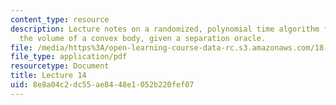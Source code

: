```yaml
---
content_type: resource
description: Lecture notes on a randomized, polynomial time algorithm for approximating
  the volume of a convex body, given a separation oracle.
file: /media/https%3A/open-learning-course-data-rc.s3.amazonaws.com/18-409-topics-in-theoretical-computer-science-an-algorithmists-toolkit-fall-2009/8e8a04c2dc55ae8448e1052b220fef07_MIT18_409F09_scribe14.pdf
file_type: application/pdf
resourcetype: Document
title: Lecture 14
uid: 8e8a04c2-dc55-ae84-48e1-052b220fef07
---
```


